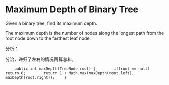 # Maximum Depth of Binary Tree

Given a binary tree, find its maximum depth.

The maximum depth is the number of nodes along the longest path from the root node down to the farthest leaf node.

分析：

分治，递归了左右的情况再算总和。

```text
    public int maxDepth(TreeNode root) {        if(root == null)            return 0;        return 1 + Math.max(maxDepth(root.left), maxDepth(root.right));    }
```

